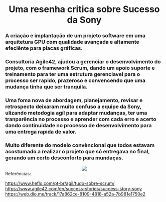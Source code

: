<div align="center">
 <h1>Uma resenha critica sobre Sucesso da Sony</h1>
</div>

### A criação e implantação de um projeto software em uma arquitetura GPU com qualidade avançada e altamente efeciênte para placas gráficas.
### Consultoria Agile42, ajudou a gerenciar o desenvolvimento do projeto, com o framework Scrum, dando um apoio suporte e treinamento para ter uma estrutura gerenciavel para o processo ser rapido, prazeroso e convencendo que uma mudança tinha que ser tranquila.

### Uma foma nova de abordagem, planejamento, revisar e retrospecto deixaram muito confuso a equipe da Sony, ulizando metodogia agíl para adaptar mudanças, ter uma tranparência no processo e aprender com cada erro e acerto dando continuidade no processo de desenvolvimento para uma entrega rapida de valor.
### Muito diferente do modelo convèncional que todos estavam acostumado a realizar o projeto que só entregava no final, gerando um certo desconforto para mundaças.


<div align="center">
   <img src="https://user-images.githubusercontent.com/57921033/221868881-99fd9814-3686-440c-9590-77d8c77cd236.jpg" />
</div>
Referências: 

https://www.heflo.com/pt-br/agil/tudo-sobre-scrum/
https://www.agile42.com/en/success-stories/success-story-sony
https://web.dio.me/track/17a862ce-8109-4818-a52a-7b981e1750e2
